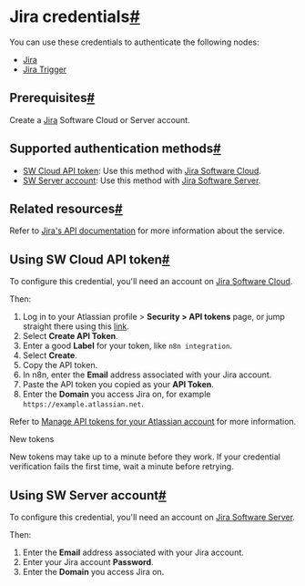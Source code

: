 [](https://github.com/n8n-io/n8n-docs/edit/main/docs/integrations/builtin/credentials/jira.md "Edit this page")

# Jira credentials[#](#jira-credentials "Permanent link")

You can use these credentials to authenticate the following nodes:

*   [Jira](../../app-nodes/n8n-nodes-base.jira/)
*   [Jira Trigger](../../trigger-nodes/n8n-nodes-base.jiratrigger/)

## Prerequisites[#](#prerequisites "Permanent link")

Create a [Jira](https://www.atlassian.com/software/jira) Software Cloud or Server account.

## Supported authentication methods[#](#supported-authentication-methods "Permanent link")

*   [SW Cloud API token](#using-sw-cloud-api-token): Use this method with [Jira Software Cloud](https://www.atlassian.com/software/jira).
*   [SW Server account](#using-sw-server-account): Use this method with [Jira Software Server](https://www.atlassian.com/software/jira/download.).

## Related resources[#](#related-resources "Permanent link")

Refer to [Jira's API documentation](https://developer.atlassian.com/cloud/jira/platform/rest/v2/intro/#about) for more information about the service.

## Using SW Cloud API token[#](#using-sw-cloud-api-token "Permanent link")

To configure this credential, you'll need an account on [Jira Software Cloud](https://www.atlassian.com/software/jira).

Then:

1.  Log in to your Atlassian profile > **Security > API tokens** page, or jump straight there using this [link](https://id.atlassian.com/manage-profile/security/api-tokens).
2.  Select **Create API Token**.
3.  Enter a good **Label** for your token, like `n8n integration`.
4.  Select **Create**.
5.  Copy the API token.
6.  In n8n, enter the **Email** address associated with your Jira account.
7.  Paste the API token you copied as your **API Token**.
8.  Enter the **Domain** you access Jira on, for example `https://example.atlassian.net`.

Refer to [Manage API tokens for your Atlassian account](https://support.atlassian.com/atlassian-account/docs/manage-api-tokens-for-your-atlassian-account/) for more information.

New tokens

New tokens may take up to a minute before they work. If your credential verification fails the first time, wait a minute before retrying.

## Using SW Server account[#](#using-sw-server-account "Permanent link")

To configure this credential, you'll need an account on [Jira Software Server](https://www.atlassian.com/software/jira/download.).

Then:

1.  Enter the **Email** address associated with your Jira account.
2.  Enter your Jira account **Password**.
3.  Enter the **Domain** you access Jira on.